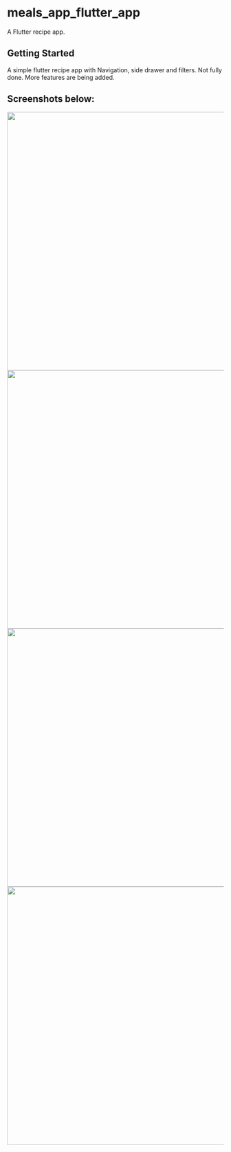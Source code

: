 # meals_app_flutter_app

A  Flutter recipe app.

## Getting Started
A simple flutter recipe app with Navigation, side drawer and filters.
Not fully done. More features are being added.

## Screenshots below:

<p float=left>
<img src="screenshots/Screenshot1.png" width=600px>
<img src="screenshots/Screenshot2.png" width=600px>
<img src="screenshots/Screenshot3.png" width=600px>
<img src="screenshots/Screenshot4.png" width=600px>
</p>